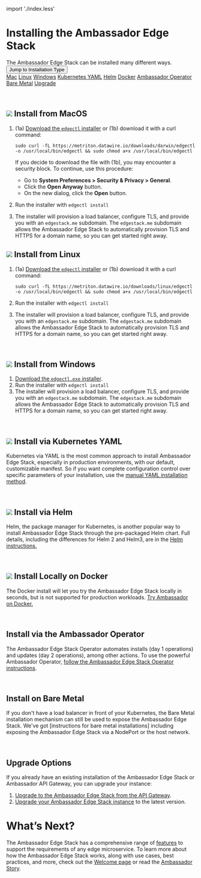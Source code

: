 import './index.less'

# Installing the Ambassador Edge Stack
<div id="index-installContainer">
<span id="index-installContainerText">The Ambassador Edge Stack can be installed many different ways.</span><span>&nbsp;&nbsp;</span>
<div class="index-dropdown">
  <button class="index-dropBtn">Jump to Installation Type</button>
  <div class="index-dropdownContent">
    <a href="#index-installMac">Mac</a>
    <a href="#index-installLinux">Linux</a>
    <a href="#index-installWindows">Windows</a>
    <a href="#index-installKubernetesYaml">Kubernetes YAML</a>
    <a href="#index-installHelm">Helm</a>
    <a href="#index-installDocker">Docker</a>
    <a href="#index-installAmbassadorOperator">Ambassador Operator</a>
    <a href="#index-installBareMetal">Bare Metal</a>
    <a href="#index-installUpgrade">Upgrade</a>
  </div>
</div>
</div>

<span id="index-installMac"></span><br/>

## <img class="os-logo" src="../../images/apple.png"/> Install from MacOS 
1. (1a) [Download the `edgectl` installer](https://metriton.datawire.io/downloads/darwin/edgectl) 
 or (1b) download it with a curl command:

    ```shell
    sudo curl -fL https://metriton.datawire.io/downloads/darwin/edgectl -o /usr/local/bin/edgectl && sudo chmod a+x /usr/local/bin/edgectl
    ```

    If you decide to download the file with (1b), you may encounter a security block. To continue, use this procedure:
    * Go to **System Preferences > Security & Privacy > General**.
    * Click the **Open Anyway** button.
    * On the new dialog, click the **Open** button.

2. Run the installer with `edgectl install`

3. The installer will provision a load balancer, configure TLS, 
and provide you with an `edgestack.me` subdomain. The `edgestack.me` subdomain 
allows the Ambassador Edge Stack to automatically provision TLS and HTTPS
for a domain name, so you can get started right away.
<span id="index-installLinux"></span><br/>

## <img class="os-logo" src="../../images/linux.png"/> Install from Linux 

1. (1a) [Download the `edgectl` installer](https://metriton.datawire.io/downloads/linux/edgectl) or
 (1b) download it with a curl
   command:

    ```shell
    sudo curl -fL https://metriton.datawire.io/downloads/linux/edgectl -o /usr/local/bin/edgectl && sudo chmod a+x /usr/local/bin/edgectl
    ```
2. Run the installer with `edgectl install`

3. The installer will provision a load balancer, configure TLS, 
and provide you with an `edgestack.me` subdomain. The `edgestack.me` subdomain 
allows the Ambassador Edge Stack to automatically provision TLS and HTTPS
for a domain name, so you can get started right away.
<p id="index-installWindows"></p><br/>

## <img class="os-logo" src="../../images/windows.png"/> Install from Windows 

1. [Download the `edgectl.exe` installer](https://metriton.datawire.io/downloads/windows/edgectl.exe).
2. Run the installer with `edgectl install`
3. The installer will provision a load balancer, configure TLS, 
and provide you with an `edgestack.me` subdomain. The `edgestack.me` subdomain 
allows the Ambassador Edge Stack to automatically provision TLS and HTTPS
for a domain name, so you can get started right away.
<p id="index-installKubernetesYaml"></p><br/>

## <img class="os-logo" src="../../images/kubernetes.png"/> Install via Kubernetes YAML 
Kubernetes via YAML is the most common approach to install Ambassador Edge Stack,
especially in production environments, with our default, customizable manifest.
So if you want complete configuration control over specific parameters of your
installation, use the [manual YAML installation method](yaml-install).
<p id="index-installHelm"></p><br/>

## <img class="os-logo" src="../../images/helm-navy.png"/> Install via Helm 
Helm, the package manager for Kubernetes, is another popular way to install
Ambassador Edge Stack through the pre-packaged Helm chart. Full details, including
the differences for Helm 2 and Helm3, are in the [Helm instructions.](helm/)
<p id="index-installDocker"></p><br/>

## <img class="os-logo" src="../../images/docker.png"/> Install Locally on Docker 
The Docker install will let you try the Ambassador Edge Stack locally in seconds, 
but is not supported for production workloads. [Try Ambassador on Docker.](docker/)
<p id="index-installAmbassadorOperator"></p><br/>

## Install via the Ambassador Operator
The Ambassador Edge Stack Operator automates installs (day 1 operations) and
updates (day 2 operations), among other actions. To use the powerful Ambassador
Operator, [follow the Ambassador Edge Stack Operator instructions](aes-operator).
<p id="index-installBareMetal"></p><br/>

## Install on Bare Metal
If you don't have a load balancer in front of your Kubernetes, the Bare Metal 
installation mechanism can still be used to expose the Ambassador Edge Stack. 
We've got [instructions for bare metal installations] including exposing 
the Ambassador Edge Stack via a NodePort or the host network.
<p id="index-installUpgrade"></p><br/>

## Upgrade Options
If you already have an existing installation of the Ambassador Edge Stack or
Ambassador API Gateway, you can upgrade your instance:

1. [Upgrade to the Ambassador Edge Stack from the API Gateway](upgrade-to-edge-stack/).
2. [Upgrade your Ambassador Edge Stack instance](upgrading/) to the latest version.

# What’s Next?
The Ambassador Edge Stack has a comprehensive range of [features](/features/) to
support the requirements of any edge microservice. To learn more about how the
Ambassador Edge Stack works, along with use cases, best practices, and more,
check out the [Welcome page](../../) or read the [Ambassador
Story](../../about/why-ambassador).
